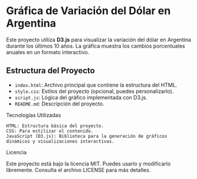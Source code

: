 # Gráfica de Variación del Dólar en Argentina

Este proyecto utiliza **D3.js** para visualizar la variación del dólar en Argentina durante los últimos 10 años. La gráfica muestra los cambios porcentuales anuales en un formato interactivo.

## **Estructura del Proyecto**

- `index.html`: Archivo principal que contiene la estructura del HTML.
- `style.css`: Estilos del proyecto (opcional, puedes personalizarlo).
- `script.js`: Lógica del gráfico implementada con D3.js.
- `README.md`: Descripción del proyecto.


Tecnologías Utilizadas

    HTML: Estructura básica del proyecto.
    CSS: Para estilizar el contenido.
    JavaScript (D3.js): Biblioteca para la generación de gráficos dinámicos y visualizaciones interactivas.

Licencia

Este proyecto está bajo la licencia MIT. Puedes usarlo y modificarlo libremente. Consulta el archivo LICENSE para más detalles.
